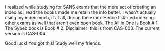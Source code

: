 I realized while studying for SANS exams that the mere act of creating an index as I read the books made me retain the info better. I wasn't actually using my index much, if at all, during the exam. Hence I started indexing other exams as well that aren't even open book.
The All in One is Book # 1.
The Sybeb book is Book # 2.
Disclaimer: this is from CAS-003. The current version is CAS-004.

Good luck! You got this!
Study well my friends. 
